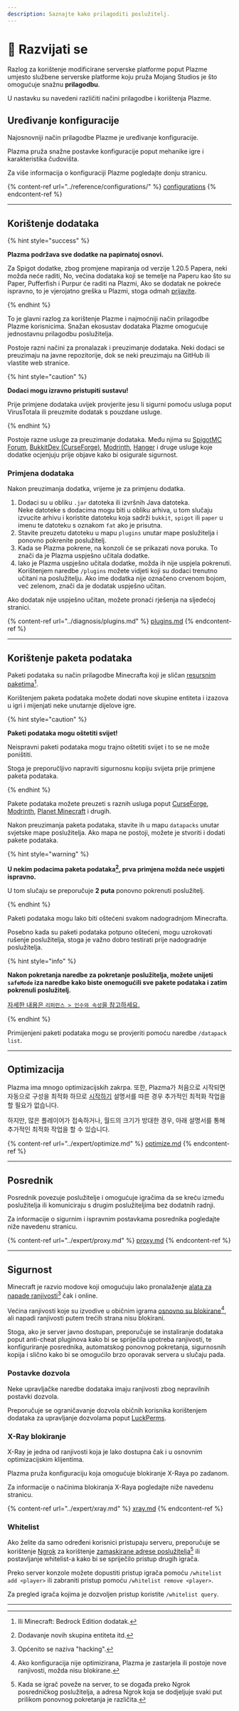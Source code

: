 ```yaml
---
description: Saznajte kako prilagoditi poslužitelj.
---
```


# 📶 Razvijati se

Razlog za korištenje modificirane serverske platforme poput Plazme umjesto službene serverske platforme koju pruža Mojang Studios je što omogućuje snažnu **prilagodbu**.

U nastavku su navedeni različiti načini prilagodbe i korištenja Plazme.

## Uređivanje konfiguracije <a href="#id-1" id="id-1"></a>

Najosnovniji način prilagodbe Plazme je uređivanje konfiguracije.

Plazma pruža snažne postavke konfiguracije poput mehanike igre i karakteristika čudovišta.

Za više informacija o konfiguraciji Plazme pogledajte donju stranicu.

{% content-ref url="../reference/configurations/" %}
[configurations](../reference/configurations/)
{% endcontent-ref %}

***

## Korištenje dodataka <a href="#id-2" id="id-2"></a>

{% hint style="success" %}

**Plazma podržava sve dodatke na papirnatoj osnovi.**

Za Spigot dodatke, zbog promjene mapiranja od verzije 1.20.5 Papera, neki možda neće raditi,
No, većina dodataka koji se temelje na Paperu kao što su Paper, Pufferfish i Purpur će raditi na Plazmi,
Ako se dodatak ne pokreće ispravno, to je vjerojatno greška u Plazmi, stoga odmah [prijavite](../diagnosis/plugins.md).

{% endhint %}

To je glavni razlog za korištenje Plazme i najmoćniji način prilagodbe Plazme korisnicima.
Snažan ekosustav dodataka Plazme omogućuje jednostavnu prilagodbu poslužitelja.

Postoje razni načini za pronalazak i preuzimanje dodataka. Neki dodaci se
preuzimaju na javne repozitorije, dok se neki preuzimaju na GitHub ili vlastite
web stranice.

{% hint style="caution" %}

**Dodaci mogu izravno pristupiti sustavu!**

Prije primjene dodataka uvijek provjerite jesu li sigurni pomoću usluga poput VirusTotala ili
preuzmite dodatak s pouzdane usluge.

{% endhint %}

Postoje razne usluge za preuzimanje dodataka. Među njima su [SpigotMC Forum](https://www.spigotmc.org/resources/), [BukkitDev (CurseForge)](https://dev.bukkit.org/bukkit-plugins), [Modrinth](https://modrinth.com/plugins), [Hanger](https://hangar.papermc.io/) i druge usluge koje dodatke ocjenjuju prije objave kako bi osigurale sigurnost.

### Primjena dodataka <a href="#id-2.1" id="id-2.1"></a>

Nakon preuzimanja dodatka, vrijeme je za primjenu dodatka.

1. Dodaci su u obliku `.jar` datoteka ili izvršnih Java datoteka.\
   Neke datoteke s dodacima mogu biti u obliku arhiva, u tom slučaju
   izvucite arhivu i koristite datoteku koja sadrži `bukkit`, `spigot` ili `paper` u imenu te
   datoteku s oznakom `fat` ako je prisutna.
2. Stavite preuzetu datoteku u mapu `plugins` unutar mape poslužitelja i ponovno pokrenite poslužitelj.
3. Kada se Plazma pokrene, na konzoli će se prikazati nova poruka.
   To znači da je Plazma uspješno učitala dodatke.
4. Iako je Plazma uspješno učitala dodatke, možda ih nije uspjela pokrenuti.
   Korištenjem naredbe `/plugins` možete vidjeti koji su dodaci trenutno učitani na poslužitelju.
   Ako ime dodatka nije označeno crvenom
   bojom, već
   zelenom, znači da je dodatak uspješno učitan.

Ako dodatak nije uspješno učitan, možete pronaći rješenja na sljedećoj stranici.

{% content-ref url="../diagnosis/plugins.md" %}
[plugins.md](../diagnosis/plugins.md)
{% endcontent-ref %}

***

## Korištenje paketa podataka <a href="#id-3" id="id-3"></a>

Paketi podataka su način prilagodbe Minecrafta koji je sličan
[resursnim paketima](#user-content-fn-1)[^1].

Korištenjem paketa podataka možete dodati nove skupine entiteta i izazova u igri i mijenjati neke unutarnje dijelove igre.

{% hint style="caution" %}

**Paketi podataka mogu oštetiti svijet!**

Neispravni paketi podataka mogu trajno oštetiti svijet i to se ne može poništiti.

Stoga je preporučljivo napraviti sigurnosnu kopiju svijeta prije primjene paketa podataka.

{% endhint %}

Pakete podataka možete preuzeti s raznih usluga poput [CurseForge](https://www.curseforge.com/minecraft/search?page=1\&pageSize=50\&sortBy=relevancy\&class=data-packs), [Modrinth](https://modrinth.com/datapacks), [Planet Minecraft](https://www.planetminecraft.com/data-packs/) i drugih.

Nakon preuzimanja paketa podataka, stavite ih u mapu `datapacks` unutar svjetske mape poslužitelja.
Ako mapa ne postoji, možete je stvoriti i dodati pakete podataka.

{% hint style="warning" %}

**U nekim podacima paketa podataka[^2], prva primjena možda neće uspjeti ispravno.**

U tom slučaju se preporučuje **2 puta** ponovno pokrenuti poslužitelj.

{% endhint %}

Paketi podataka mogu lako biti oštećeni svakom nadogradnjom Minecrafta.

Posebno kada su paketi podataka potpuno oštećeni, mogu uzrokovati rušenje poslužitelja,
stoga je važno dobro testirati prije nadogradnje poslužitelja.

{% hint style="info" %}

**Nakon pokretanja naredbe za pokretanje poslužitelja, možete unijeti `safeMode` iza naredbe kako biste onemogućili sve pakete podataka i zatim pokrenuli poslužitelj.**

[자세한 내용은 `리퍼런스 > 인수와 속성`을 참고하세요.](../reference/arguments.md#safemode)

{% endhint %}

Primijenjeni paketi podataka mogu se provjeriti pomoću naredbe `/datapack list`.

***

## Optimizacija <a href="#id-4" id="id-4"></a>

Plazma ima mnogo optimizacijskih zakrpa. 또한, Plazma가 처음으로 시작되면 자동으로
구성을 최적화 하므로 [시작하기](./README.md) 설명서를 따른 경우 추가적인 최적화 작업을 할 필요가 없습니다.

하지만, 많은 플레이어가 접속하거나, 월드의 크기가 방대한 경우,
아래 설명서를 통해 추가적인 최적화 작업을 할 수 있습니다.

{% content-ref url="../expert/optimize.md" %}
[optimize.md](../expert/optimize.md)
{% endcontent-ref %}

***

## Posrednik <a href="#id-5" id="id-5"></a>

Posrednik povezuje poslužitelje i omogućuje igračima da se kreću između poslužitelja ili komuniciraju s drugim poslužiteljima bez dodatnih radnji.

Za informacije o sigurnim i ispravnim postavkama posrednika pogledajte niže navedenu stranicu.

{% content-ref url="../expert/proxy.md" %}
[proxy.md](../expert/proxy.md)
{% endcontent-ref %}

***

## Sigurnost <a href="#id-5" id="id-5"></a>

Minecraft je razvio modove koji omogućuju lako pronalaženje [alata za napade ranjivosti](#user-content-fn-3)[^3] čak i online.

Većina ranjivosti koje su izvodive u običnim igrama [osnovno su blokirane](#user-content-fn-4)[^4], ali napadi ranjivosti putem trećih strana nisu blokirani.

Stoga, ako je server javno dostupan, preporučuje se instaliranje dodataka poput anti-cheat pluginova kako bi se spriječila upotreba ranjivosti, te konfiguriranje posrednika, automatskog ponovnog pokretanja, sigurnosnih kopija i slično kako bi se omogućilo brzo oporavak servera u slučaju pada.

### Postavke dozvola <a href="#id-5.1" id="id-5.1"></a>

Neke upravljačke naredbe dodataka imaju ranjivosti zbog nepravilnih postavki dozvola.

Preporučuje se ograničavanje dozvola običnih korisnika korištenjem dodataka za upravljanje dozvolama poput [LuckPerms](https://luckperms.net/).

### X-Ray blokiranje <a href="#id-5.2" id="id-5.2"></a>

X-Ray je jedna od ranjivosti koja je lako dostupna čak i u osnovnim optimizacijskim klijentima.

Plazma pruža konfiguraciju koja omogućuje blokiranje X-Raya po zadanom.

Za informacije o načinima blokiranja X-Raya pogledajte niže navedenu stranicu.

{% content-ref url="../expert/xray.md" %}
[xray.md](../expert/xray.md)
{% endcontent-ref %}

### Whitelist <a href="#id-5.3" id="id-5.3"></a>

Ako želite da samo određeni korisnici pristupaju serveru, preporučuje se korištenje [Ngrok](./README.md#id-6.2) za korištenje [zamaskirane adrese poslužitelja](#user-content-fn-5)[^5] ili postavljanje whitelist-a kako bi se spriječilo pristup drugih igrača.

Preko server konzole možete dopustiti pristup igrača pomoću `/whitelist add <player>` ili zabraniti pristup pomoću `/whitelist remove <player>`.

Za pregled igrača kojima je dozvoljen pristup koristite `/whitelist query`.

***

[^1]: Ili Minecraft: Bedrock Edition dodatak.

[^2]: Dodavanje novih skupina entiteta itd.

[^3]: Općenito se naziva "hacking".

[^4]: Ako konfiguracija nije optimizirana, Plazma je zastarjela ili postoje nove ranjivosti, možda nisu blokirane.

[^5]: Kada se igrač poveže na server, to se događa preko Ngrok posredničkog poslužitelja, a adresa Ngrok koja se dodjeljuje svaki put prilikom ponovnog pokretanja je različita.
